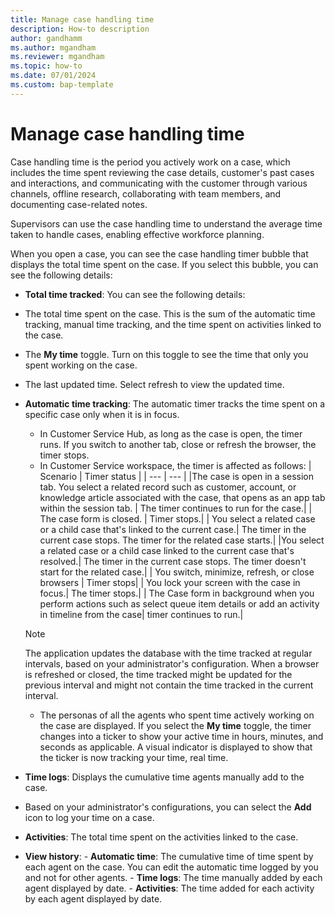 ```yaml
---
title: Manage case handling time
description: How-to description
author: gandhamm 
ms.author: mgandham
ms.reviewer: mgandham
ms.topic: how-to 
ms.date: 07/01/2024 
ms.custom: bap-template 
---
```


# Manage case handling time

Case handling time is the period you actively work on a case, which includes the time spent reviewing the case details, customer's past cases and interactions, and communicating with the customer through various channels, offline research, collaborating with team members, and documenting case-related notes. 

Supervisors can use the case handling time to understand the average time taken to handle cases, enabling effective workforce planning.

When you open a case, you can see the case handling timer bubble that displays the total time spent on the case. If you select this bubble, you can see the following details:

- **Total time tracked**: You can see the following details:
-  The total time spent on the case. This is the sum of the automatic time tracking, manual time tracking, and the time spent on activities linked to the case. 
- The **My time** toggle. Turn on this toggle to see the time that only you spent working on the case.
- The last updated time. Select refresh to view the updated time.

- **Automatic time tracking**: The automatic timer tracks the time spent on a specific case only when it is in focus. 
    - In Customer Service Hub, as long as the case is open, the timer runs. If you switch to another tab, close or refresh the browser, the timer stops.
    - In Customer Service workspace, the timer is affected as follows:
       | Scenario | Timer status |
       | --- | --- |
       |The case is open in a session tab. You select a related record such as customer, account, or knowledge article associated with the case, that opens as an app tab within the session tab. | The timer continues to run for the case.|
       | The case form is closed. | Timer stops.|
       | You select a related case or a child case that's linked to the current case.| The timer in the current case stops. The timer for the related case starts.|
       |You select a related case or a child case linked to the current case that's resolved.| The timer in the current case stops. The timer doesn't start for the related case.|
       | You switch, minimize, refresh, or close browsers | Timer stops|
       | You lock your screen with the case in focus.| The timer stops.|
       | The Case form in background when you perform actions such as select queue item details or add an activity in timeline from the case| timer continues to run.|
   
     > [!NOTE]
     > The application updates the database with the time tracked at regular intervals, based on your administrator's configuration. When a browser is refreshed or closed, the time tracked might be updated for the previous interval and might not contain the time tracked in the current interval.
     
    - The personas of all the agents who spent time actively working on the case are displayed. If you select the **My time** toggle, the timer changes into a ticker to show your active time in hours, minutes, and seconds as applicable. A visual indicator is displayed to show that the ticker is now tracking your time, real time. 
 
- **Time logs**: Displays the cumulative time agents manually add to the case. 
 - Based on your administrator's configurations, you can select the **Add** icon to log your time on a case.
- **Activities**: The total time spent on the activities linked to the case.
- **View history**:
      - **Automatic time**: The cumulative time of time spent by each agent on the case. You can edit the automatic time logged by you and not for other agents.
      - **Time logs**: The time manually added by each agent displayed by date.
      - **Activities**: The time added for each activity by each agent displayed by date.


